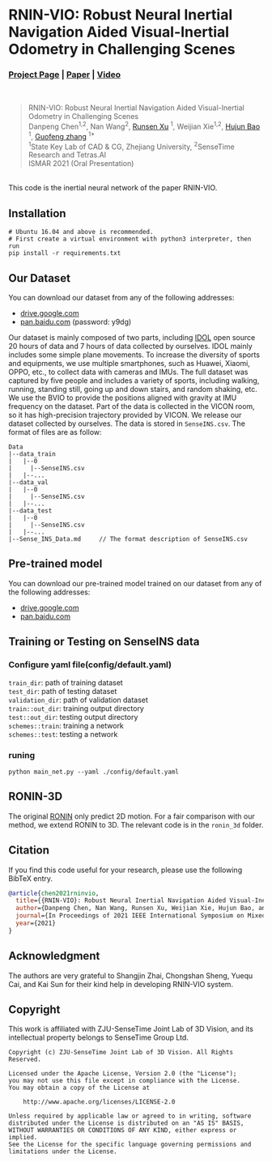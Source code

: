 # RNIN-VIO: Robust Neural Inertial Navigation Aided Visual-Inertial Odometry in Challenging Scenes
### [Project Page](https://zju3dv.github.io/rnin-vio/) | [Paper](http://www.cad.zju.edu.cn/home/gfzhang/papers/rnin_vio.pdf) | [Video](http://www.cad.zju.edu.cn/home/gfzhang/papers/rnin_vio.mp4)
<br/>

> RNIN-VIO: Robust Neural Inertial Navigation Aided Visual-Inertial Odometry in Challenging Scenes  
> Danpeng Chen<sup>1,2</sup>, Nan Wang<sup>2</sup>, [Runsen Xu](https://scholar.google.com.hk/citations?user=MOobrCcAAAAJ&hl=zh-CN&oi=ao) <sup>1</sup>, Weijian Xie<sup>1,2</sup>, [Hujun Bao](http://www.cad.zju.edu.cn/bao/) <sup>1</sup>, [Guofeng zhang](http://www.cad.zju.edu.cn/home/gfzhang/) <sup>1*</sup>  
> <sup>1</sup>State Key Lab of CAD & CG, Zhejiang University, <sup>2</sup>SenseTime Research and Tetras.AI  
> ISMAR 2021 (Oral Presentation)

<br/>
This code is the inertial neural network of the paper RNIN-VIO. 

## Installation
```shell
# Ubuntu 16.04 and above is recommended.  
# First create a virtual environment with python3 interpreter, then run
pip install -r requirements.txt
```

## Our Dataset
You can download our dataset from any of the following addresses:
  
- [drive.google.com](https://drive.google.com/file/d/1HfuZYnSdeCiFsqkP57Jn9i_y22kpQ7xp/view)  
- [pan.baidu.com](https://pan.baidu.com/s/1wj5YeMah2N7Olka7MoeJEg) (password: y9dg)


Our dataset is mainly composed of two parts, including [IDOL](https://zenodo.org/record/4484093) open source 20 hours of data and 7 hours of data collected by ourselves. 
IDOL mainly includes some simple plane movements. 
To increase the diversity of sports and equipments, we use multiple smartphones, such as Huawei, Xiaomi, OPPO, etc., to collect data with cameras and IMUs. 
The full dataset was captured by five people and includes a variety of sports, including walking, running, standing still, going up and down stairs, and random shaking, etc. 
We use the BVIO to provide the positions aligned with gravity at IMU frequency on the dataset. 
Part of the data is collected in the VICON room, so it has high-precision trajectory provided by VICON. 
We release our dataset collected by ourselves. The data is stored in `SenseINS.csv`. 
The format of files are as follow:
```shell
Data
|--data_train
|   |--0
|     |--SenseINS.csv
|   |--...
|--data_val
|   |--0
|     |--SenseINS.csv
|   |--...
|--data_test
|   |--0
|     |--SenseINS.csv
|   |--...
|--Sense_INS_Data.md     // The format description of SenseINS.csv
```
## Pre-trained model
You can download our pre-trained model trained on our dataset from any of the following addresses:
  
- [drive.google.com](https://drive.google.com/file/d/1BsnJCL1alqCT6HHoBKZ3sx6zSMd_MgDE/view?usp=sharing)  
- [pan.baidu.com](https://pan.baidu.com/s/1ya3hzBHaDBLwrvkP8L6glw (password: d8mm))

## Training or Testing on SenseINS data

### Configure yaml file(config/default.yaml)
`train_dir`: path of training dataset  
`test_dir`: path of testing dataset  
`validation_dir`: path of validation dataset  
`train::out_dir`: training output directory  
`test::out_dir`: testing output directory  
`schemes::train`: training a network  
`schemes::test`: testing a network

### runing
`python main_net.py --yaml ./config/default.yaml`

## RONIN-3D
The original [RONIN](https://github.com/Sachini/ronin) only predict 2D motion. For a fair comparison with our method, we extend RONIN to 3D. The relevant code is in the ```ronin_3d``` folder.

## Citation

If you find this code useful for your research, please use the following BibTeX entry.

```bibtex
@article{chen2021rninvio,
  title={{RNIN-VIO}: Robust Neural Inertial Navigation Aided Visual-Inertial Odometry in Challenging Scenes},
  author={Danpeng Chen, Nan Wang, Runsen Xu, Weijian Xie, Hujun Bao, and Guofeng Zhang},
  journal={In Proceedings of 2021 IEEE International Symposium on Mixed and Augmented Reality},
  year={2021}
}
```

## Acknowledgment
The authors are very grateful to Shangjin Zhai, Chongshan Sheng, Yuequ Cai, and Kai Sun for their kind help in developing RNIN-VIO system.

## Copyright
This work is affiliated with ZJU-SenseTime Joint Lab of 3D Vision, and its intellectual property belongs to SenseTime Group Ltd.

```
Copyright (c) ZJU-SenseTime Joint Lab of 3D Vision. All Rights Reserved.

Licensed under the Apache License, Version 2.0 (the "License");
you may not use this file except in compliance with the License.
You may obtain a copy of the License at

    http://www.apache.org/licenses/LICENSE-2.0

Unless required by applicable law or agreed to in writing, software
distributed under the License is distributed on an "AS IS" BASIS,
WITHOUT WARRANTIES OR CONDITIONS OF ANY KIND, either express or implied.
See the License for the specific language governing permissions and
limitations under the License.
```
